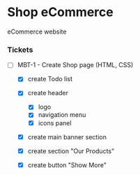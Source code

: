 # Shop eCommerce
eCommerce website

### Tickets
- [ ] MBT-1 - Create Shop page (HTML, CSS)
    - [x] create Todo list
    - [x] create header
        - [x] logo
        - [x] navigation menu
        - [x] icons panel   
    - [x] create main banner section
    - [x] create section "Our Products"
    - [x] create button "Show More"
    
